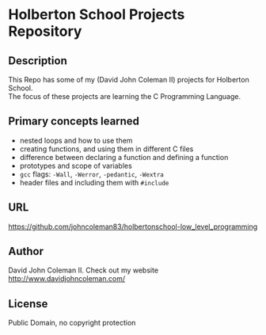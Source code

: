 # Holberton School Projects Repository

## Description

This Repo has some of my (David John Coleman II) projects for Holberton School.  
The focus of these projects are learning the C Programming Language.

## Primary concepts learned
  * nested loops and how to use them
  * creating functions, and using them in different C files
  * difference between declaring a function and defining a function
  * prototypes and scope of variables
  * ``gcc`` flags: ``-Wall``, ``-Werror``, ``-pedantic``, ``-Wextra``
  * header files and including them with ``#include``

## URL

https://github.com/johncoleman83/holbertonschool-low_level_programming

## Author

David John Coleman II.	Check out my website http://www.davidjohncoleman.com/

## License

Public Domain, no copyright protection